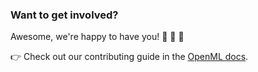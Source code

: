 ### Want to get involved?
Awesome, we're happy to have you! :star2: :tada: :clap:

:point_right: Check out our contributing guide in 
the [OpenML docs](https://docs.openml.org/Contributing/).


